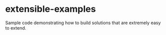 # extensible-examples
Sample code demonstrating how to build solutions that are extremely easy to extend.
